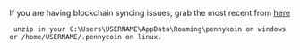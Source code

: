 



   If you are having blockchain syncing issues, grab the most recent from [here](https://github.com/Pennykoin/Pennykoin/releases/download/1/may22BC.zip) 
    
     unzip in your C:\Users\USERNAME\AppData\Roaming\pennykoin on windows or /home/USERNAME/.pennycoin on linux.
